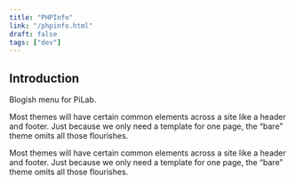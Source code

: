 ```yaml
---
title: "PHPInfo"
link: "/phpinfo.html"
draft: false
tags: ["dev"]
---
```

## Introduction
Blogish menu for PiLab. 

<!--more-->
Most themes will have certain common elements across a site like a header and footer. Just because we only need a template for one page, the “bare” theme omits all those flourishes.

Most themes will have certain common elements across a site like a header and footer. Just because we only need a template for one page, the “bare” theme omits all those flourishes.
